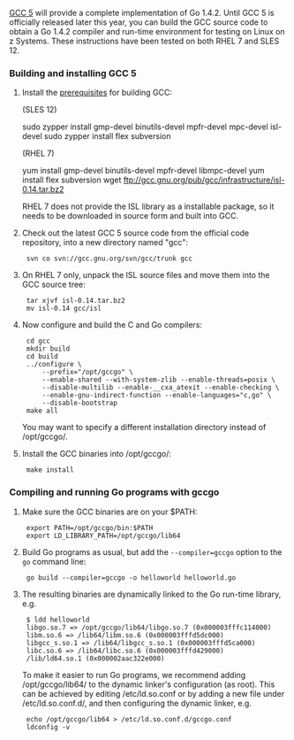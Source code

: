 [GCC 5](https://gcc.gnu.org/gcc-5/changes.html) will provide a complete implementation of Go 1.4.2. Until GCC 5 is officially released later this year, you can build the GCC source code to obtain a Go 1.4.2 compiler and run-time environment for testing on Linux on z Systems. These instructions have been tested on both RHEL 7 and SLES 12.

### Building and installing GCC 5

1. Install the [prerequisites](https://gcc.gnu.org/install/prerequisites.html) for building GCC:

   (SLES 12)

      sudo zypper install gmp-devel binutils-devel mpfr-devel mpc-devel isl-devel
      sudo zypper install flex subversion

   (RHEL 7)

      yum install gmp-devel binutils-devel mpfr-devel libmpc-devel
      yum install flex subversion
      wget ftp://gcc.gnu.org/pub/gcc/infrastructure/isl-0.14.tar.bz2

   RHEL 7 does not provide the ISL library as a installable package, so it needs to be downloaded in source form and built into GCC.
  
2. Check out the latest GCC 5 source code from the official code repository, into a new directory named "gcc":

        svn co svn://gcc.gnu.org/svn/gcc/trunk gcc

3. On RHEL 7 only, unpack the ISL source files and move them into the GCC source tree:

        tar xjvf isl-0.14.tar.bz2
        mv isl-0.14 gcc/isl

4. Now configure and build the C and Go compilers:

        cd gcc
        mkdir build
        cd build
        ../configure \
            --prefix="/opt/gccgo" \
            --enable-shared --with-system-zlib --enable-threads=posix \
            --disable-multilib --enable-__cxa_atexit --enable-checking \
            --enable-gnu-indirect-function --enable-languages="c,go" \
            --disable-bootstrap
        make all

   You may want to specify a different installation directory instead of /opt/gccgo/.

5. Install the GCC binaries into /opt/gccgo/:

        make install

### Compiling and running Go programs with gccgo

1. Make sure the GCC binaries are on your $PATH:

        export PATH=/opt/gccgo/bin:$PATH
        export LD_LIBRARY_PATH=/opt/gccgo/lib64

2. Build Go programs as usual, but add the `--compiler=gccgo` option to the `go` command line:

        go build --compiler=gccgo -o helloworld helloworld.go

3. The resulting binaries are dynamically linked to the Go run-time library, e.g.

        $ ldd helloworld
        libgo.so.7 => /opt/gccgo/lib64/libgo.so.7 (0x000003fffc114000)
        libm.so.6 => /lib64/libm.so.6 (0x000003fffd5dc000)
        libgcc_s.so.1 => /lib64/libgcc_s.so.1 (0x000003fffd5ca000)
        libc.so.6 => /lib64/libc.so.6 (0x000003fffd429000)
        /lib/ld64.so.1 (0x000002aac322e000)

   To make it easier to run Go programs, we recommend adding /opt/gccgo/lib64/ to the dynamic linker's configuration (as root). This can be achieved by editing /etc/ld.so.conf or by adding a new file under /etc/ld.so.conf.d/, and then configuring the dynamic linker, e.g.
  
        echo /opt/gccgo/lib64 > /etc/ld.so.conf.d/gccgo.conf
        ldconfig -v
